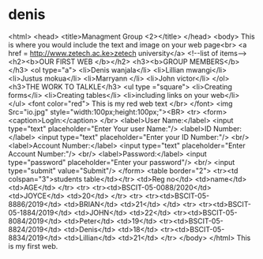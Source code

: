 # denis
&lt;html>  &lt;head> &lt;title>Managment Group &lt;2>&lt;/title> &lt;/head> &lt;body> This is  where you would include the text and image on your web page&lt;br> &lt;a href = http://www.zetech.ac.ke>zetech university&lt;/a> &lt;!--list of items--> &lt;h2>&lt;b>OUR FIRST WEB &lt;/b>&lt;/h2>    &lt;h3>&lt;b>GROUP MEMBERS&lt;/b>&lt;/h3> &lt;ol type="a">    &lt;li>Denis wanjala&lt;/li> &lt;li>Lillian mwangi&lt;/li> &lt;li>Justus mokua&lt;/li>  &lt;li>Marryann &lt;/li> &lt;li>John victor&lt;/li> &lt;/ol> &lt;h3>THE WORK TO TALKLE&lt;/h3> &lt;ul type ="square"> &lt;li>Creating forms&lt;/li> &lt;li>Creating tables&lt;/li> &lt;li>including links on your web&lt;/li> &lt;/ul> &lt;font color="red"> This is my red web text &lt;/br> &lt;/font> &lt;img Src="io.jpg" style="width:100px;height:100px;">&lt;BR> &lt;tr> &lt;form>     &lt;caption>LogIn:&lt;/caption> &lt;/br>     &lt;label>User Name:&lt;/label>     &lt;input type="text" placeholder="Enter Your user Name:"/>     &lt;label>ID Number:&lt;/label>     &lt;input type="text" placeholder="Enter your ID Number:"/>     &lt;br/>     &lt;label>Account Number:&lt;/label>     &lt;input type="text" placeholder="Enter Account Number:"/>     &lt;br/>     &lt;label>Password:&lt;/label>     &lt;input type="password" placeholder="Enter your password"/>     &lt;br/>     &lt;input type="submit" value="Submit"/>   &lt;/form> &lt;table border="2"> &lt;tr>&lt;td colspan="3">students table&lt;/td>&lt;/tr> &lt;td>Reg no&lt;/td> &lt;td>name&lt;/td> &lt;td>AGE&lt;/td> &lt;/tr> &lt;tr> &lt;tr>&lt;td>BSCIT-05-0088/2020&lt;/td> &lt;td>JOYCE&lt;/td> &lt;td>20&lt;/td> &lt;/tr> &lt;tr> &lt;tr>&lt;td>BSCIT-05-8886/2019&lt;/td> &lt;td>BRIAN&lt;/td> &lt;td>21&lt;/td> &lt;/td> &lt;tr> &lt;tr>&lt;td>BSCIT-05-1884/2019&lt;/td> &lt;td>JOHN&lt;/td> &lt;td>22&lt;/td> &lt;tr>&lt;td>BSCIT-05-8084/2019&lt;/td> &lt;td>Peter&lt;/td> &lt;td>19&lt;/td> &lt;tr>&lt;td>BSCIT-05-8824/2019&lt;/td> &lt;td>Denis&lt;/td> &lt;td>18&lt;/td> &lt;tr>&lt;td>BSCIT-05-8834/2019&lt;/td> &lt;td>Lillian&lt;/td> &lt;td>21&lt;/td> &lt;/tr> &lt;/body> &lt;/html>
This is my first web.
